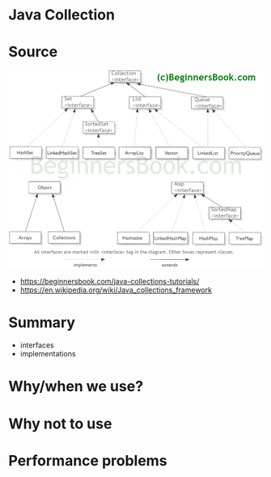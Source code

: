 # Java Collection 
# Source 
![Collections](Java-collection-framework-hierarchy.png)
- https://beginnersbook.com/java-collections-tutorials/
- https://en.wikipedia.org/wiki/Java_collections_framework
# Summary 
- interfaces 
- implementations 

# Why/when we use?

# Why not to use

# Performance problems 

